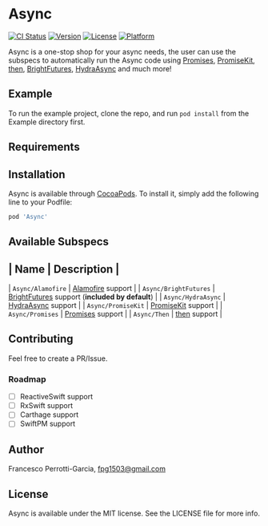# Async

[![CI Status](http://img.shields.io/travis/fpg1503/Async.svg?style=flat)](https://travis-ci.org/fpg1503/Async)
[![Version](https://img.shields.io/cocoapods/v/Async.svg?style=flat)](http://cocoapods.org/pods/Async)
[![License](https://img.shields.io/cocoapods/l/Async.svg?style=flat)](http://cocoapods.org/pods/Async)
[![Platform](https://img.shields.io/cocoapods/p/Async.svg?style=flat)](http://cocoapods.org/pods/Async)

Async is a one-stop shop for your async needs, the user can use the subspecs to automatically run the Async code using [Promises](https://github.com/khanlou/Promise), [PromiseKit](https://github.com/mxcl/PromiseKit), [then](https://github.com/freshOS/then), [BrightFutures](https://github.com/Thomvis/BrightFutures), [HydraAsync](https://github.com/malcommac/Hydra) and much more!

## Example

To run the example project, clone the repo, and run `pod install` from the Example directory first.

## Requirements

## Installation

Async is available through [CocoaPods](http://cocoapods.org). To install
it, simply add the following line to your Podfile:

```ruby
pod 'Async'
```

## Available Subspecs
| Name | Description |
------------------------
| `Async/Alamofire` | [Alamofire](https://github.com/Alamofire/Alamofire) support |
| `Async/BrightFutures` |  [BrightFutures](https://github.com/Thomvis/BrightFutures) support (**included by default**) |
| `Async/HydraAsync` |  [HydraAsync](https://github.com/malcommac/Hydra) support |
| `Async/PromiseKit` | [PromiseKit](https://github.com/mxcl/PromiseKit) support |
| `Async/Promises` |  [Promises](https://github.com/khanlou/Promise) support |
| `Async/Then` |  [then](https://github.com/freshOS/then) support |

## Contributing
Feel free to create a PR/Issue.

### Roadmap
- [ ] ReactiveSwift support
- [ ] RxSwift support
- [ ] Carthage support
- [ ] SwiftPM support

## Author

Francesco Perrotti-Garcia, fpg1503@gmail.com

## License

Async is available under the MIT license. See the LICENSE file for more info.
